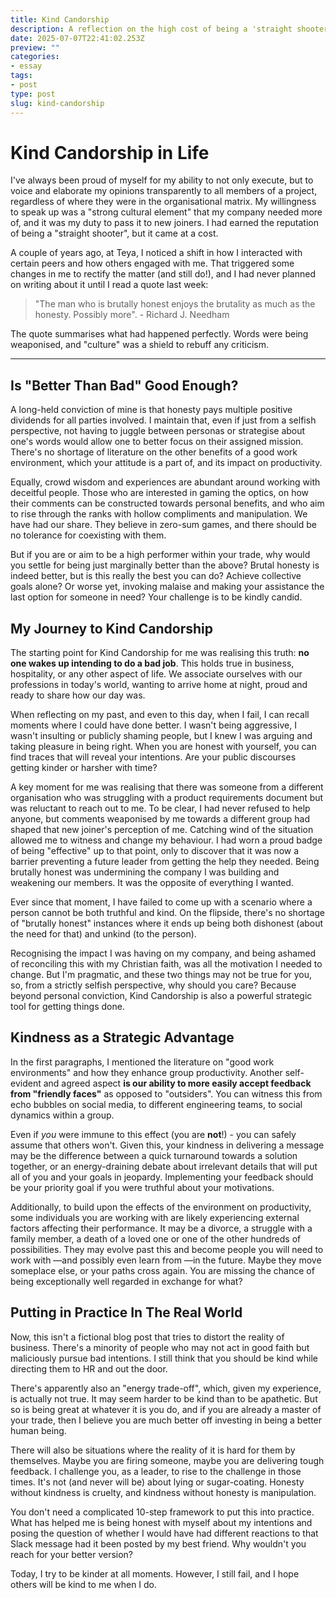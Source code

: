 ```yaml
---
title: Kind Candorship
description: A reflection on the high cost of being a 'straight shooter' and the personal journey toward a more effective leadership philosophy.
date: 2025-07-07T22:41:02.253Z
preview: ""
categories:
- essay
tags:
- post
type: post
slug: kind-candorship
---
```


# Kind Candorship in Life

I've always been proud of myself for my ability to not only execute, but to voice and elaborate my opinions transparently to all members of a project, regardless of where they were in the organisational matrix. My willingness to speak up was a "strong cultural element" that my company needed more of, and it was my duty to pass it to new joiners. I had earned the reputation of being a "straight shooter", but it came at a cost.

A couple of years ago, at Teya, I noticed a shift in how I interacted with certain peers and how others engaged with me. That triggered some changes in me to rectify the matter (and still do!), and I had never planned on writing about it until I read a quote last week:

> "The man who is brutally honest enjoys the brutality as much as the honesty. Possibly more". - Richard J. Needham

The quote summarises what had happened perfectly. Words were being weaponised, and "culture" was a shield to rebuff any criticism. 

---
## Is "Better Than Bad" Good Enough?

A long-held conviction of mine is that honesty pays multiple positive dividends for all parties involved. I maintain that, even if just from a selfish perspective, not having to juggle between personas or strategise about one's words would allow one to better focus on their assigned mission. There's no shortage of literature on the other benefits of a good work environment, which your attitude is a part of, and its impact on productivity.

Equally, crowd wisdom and experiences are abundant around working with deceitful people. Those who are interested in gaming the optics, on how their comments can be constructed towards personal benefits, and who aim to rise through the ranks with hollow compliments and manipulation. We have had our share. They believe in zero-sum games, and there should be no tolerance for coexisting with them.

But if you are or aim to be a high performer within your trade, why would you settle for being just marginally better than the above? Brutal honesty is indeed better, but is this really the best you can do? Achieve collective goals alone? Or worse yet, invoking malaise and making your assistance the last option for someone in need? Your challenge is to be kindly candid.

## My Journey to Kind Candorship

The starting point for Kind Candorship for me was realising this truth: **no one wakes up intending to do a bad job**. This holds true in business, hospitality, or any other aspect of life. We associate ourselves with our professions in today's world, wanting to arrive home at night, proud and ready to share how our day was.

When reflecting on my past, and even to this day, when I fail, I can recall moments where I could have done better. I wasn't being aggressive, I wasn't insulting or publicly shaming people, but I knew I was arguing and taking pleasure in being right. When you are honest with yourself, you can find traces that will reveal your intentions. Are your public discourses getting kinder or harsher with time? 

A key moment for me was realising that there was someone from a different organisation who was struggling with a product requirements document but was reluctant to reach out to me. To be clear, I had never refused to help anyone, but comments weaponised by me towards a different group had shaped that new joiner's perception of me. Catching wind of the situation allowed me to witness and change my behaviour. I had worn a proud badge of being "effective" up to that point, only to discover that it was now a barrier preventing a future leader from getting the help they needed. Being brutally honest was undermining the company I was building and weakening our members. It was the opposite of everything I wanted. 

Ever since that moment, I have failed to come up with a scenario where a person cannot be both truthful and kind. On the flipside, there's no shortage of "brutally honest" instances where it ends up being both dishonest (about the need for that) and unkind (to the person).

Recognising the impact I was having on my company, and being ashamed of reconciling this with my Christian faith, was all the motivation I needed to change. But I'm pragmatic, and these two things may not be true for you, so, from a strictly selfish perspective, why should you care? Because beyond personal conviction, Kind Candorship is also a powerful strategic tool for getting things done.

## Kindness as a Strategic Advantage

In the first paragraphs, I mentioned the literature on "good work environments" and how they enhance group productivity. Another self-evident and agreed aspect **is our ability to more easily accept feedback from "friendly faces"** as opposed to "outsiders". You can witness this from echo bubbles on social media, to different engineering teams, to social dynamics within a group. 

Even if *you* were immune to this effect (you are **not**!) - you can safely assume that others won't. Given this, your kindness in delivering a message may be the difference between a quick turnaround towards a solution together, or an energy-draining debate about irrelevant details that will put all of you and your goals in jeopardy. Implementing your feedback should be your priority goal if you were truthful about your motivations. 

Additionally, to build upon the effects of the environment on productivity, some individuals you are working with are likely experiencing external factors affecting their performance. It may be a divorce, a struggle with a family member, a death of a loved one or one of the other hundreds of possibilities. They may evolve past this and become people you will need to work with —and possibly even learn from —in the future. Maybe they move someplace else, or your paths cross again. You are missing the chance of being exceptionally well regarded in exchange for what?

## Putting in Practice In The Real World

Now, this isn't a fictional blog post that tries to distort the reality of business. There's a minority of people who may not act in good faith but maliciously pursue bad intentions. I still think that you should be kind while directing them to HR and out the door.

There's apparently also an "energy trade-off", which, given my experience, is actually not true. It may seem harder to be kind than to be apathetic. But so is being great at whatever it is you do, and if you are already a master of your trade, then I believe you are much better off investing in being a better human being. 

There will also be situations where the reality of it is hard for them by themselves. Maybe you are firing someone, maybe you are delivering tough feedback. I challenge you, as a leader, to rise to the challenge in those times. It's not (and never will be) about lying or sugar-coating. Honesty without kindness is cruelty, and kindness without honesty is manipulation.

You don't need a complicated 10-step framework to put this into practice. What has helped me is being honest with myself about my intentions and posing the question of whether I would have had different reactions to that Slack message had it been posted by my best friend. Why wouldn't you reach for your better version?

Today, I try to be kinder at all moments. However, I still fail, and I hope others will be kind to me when I do.